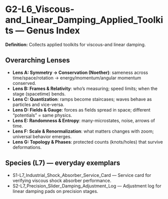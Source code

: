 # G2-L6_Viscous-and_Linear_Damping_Applied_Toolkits — Genus Index
**Definition:** Collects applied toolkits for viscous-and linear damping.

## Overarching Lenses

- **Lens A: Symmetry -> Conservation (Noether)**: sameness across time/space/rotation → energy/momentum/angular momentum conserved.
- **Lens B: Frames & Relativity**: who’s measuring; speed limits; when the stage (spacetime) bends.
- **Lens C: Quantization**: ramps become staircases; waves behave as particles and vice-versa.
- **Lens D: Fields & Gauge**: forces as fields spread in space; different “potentials” = same physics.
- **Lens E: Randomness & Entropy**: many-microstates, noise, arrows of time.
- **Lens F: Scale & Renormalization**: what matters changes with zoom; universal behavior emerges.
- **Lens G: Topology & Phases**: protected counts (knots/holes) that survive deformations.

## Species (L7) — everyday exemplars
- S1-L7_Industrial_Shock_Absorber_Service_Card — Service card for verifying viscous shock absorber performance.
- S2-L7_Precision_Slider_Damping_Adjustment_Log — Adjustment log for linear damping pads on precision stages.
